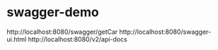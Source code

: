 # swagger-demo

 http://localhost:8080/swagger/getCar
 http://localhost:8080/swagger-ui.html
 http://localhost:8080/v2/api-docs
